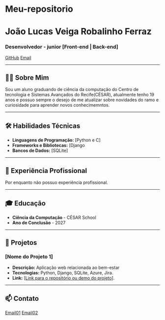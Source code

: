 # Meu-repositorio
# João Lucas Veiga Robalinho Ferraz

### Desenvolvedor - junior [Front-end | Back-end] 

[GitHub](https://github.com/JRobalinho?tab=overview&from=2024-09-01&to=2024-09-30)
[Email](robalinhojoaolucas@gmail.com)

---

## 👨‍💻 Sobre Mim
Sou um aluno graduando de ciência da computação do Centro de tecnologia e Sistemas Avançados do Recife(CÉSAR), atualmente tenho 19 anos e possuo sempre o desejo de me atualizar sobre novidades do ramo e curiosidade para aprender novos conhecimemntos.

---

## 🛠 Habilidades Técnicas
- **Linguagens de Programação:** [Python e C]
- **Frameworks e Bibliotecas:** [Django
- **Bancos de Dados:** [SQLite]

---

## 💼 Experiência Profissional
Por enquanto não possuo experiência profissional.


---

## 🎓 Educação
- **Ciência da Computação** - CÉSAR School
- **Ano de Conclusão** - 2027

---

## 📂 Projetos
### [Nome do Projeto 1]
- **Descrição:** Aplicação web relacionada ao bem-estar
- **Tecnologias:** Python, Django, SQLite, Azure, Jira.
- **Link:** [[Link para o repositório ou demo do projeto](https://github.com/luisgxlauria/Projeto-FDS)].


---

## 📫 Contato
 [Email01](jlvrf@cesar.school)
 [Email02](robalinhojoaolucas@gmail.com)

